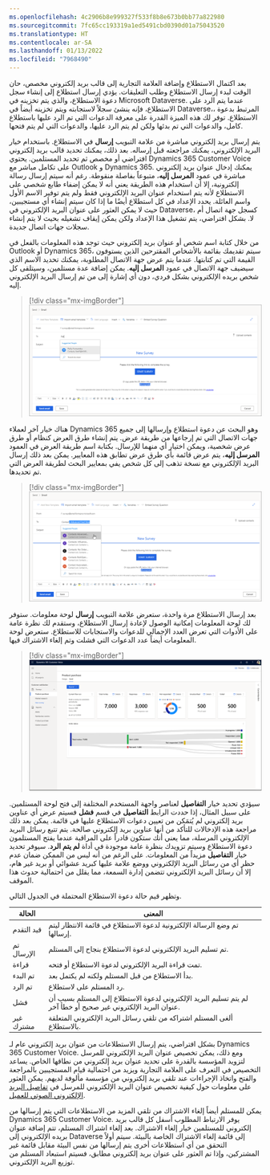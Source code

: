 ```yaml
---
ms.openlocfilehash: 4c2906b8e999327f533f8b8e673b0bb77a822980
ms.sourcegitcommit: 7fc65cc193319a1ed5491cbd0390d01a75043520
ms.translationtype: HT
ms.contentlocale: ar-SA
ms.lasthandoff: 01/13/2022
ms.locfileid: "7968490"
---
```

بعد اكتمال الاستطلاع وإضافة العلامة التجارية إلى قالب بريد إلكتروني مخصص، حان الوقت لبدء إرسال الاستطلاع وطلب التعليقات. يؤدي إرسال استطلاع إلى إنشاء سجل دعوة الاستطلاع، والذي يتم تخزينه في Microsoft Dataverse. عندما يتم الرد على الاستطلاع، فإنه ينشئ سجلاً لاستجابته ويتم تخزينه أيضاً في Dataverse،، المرتبط بدعوة الاستطلاع. توفر لك هذه الميزة القدرة على معرفة الدعوات التي تم الرد عليها باستطلاع كامل، والدعوات التي تم بدئها ولكن لم يتم الرد عليها، والدعوات التي لم يتم فتحها.

يتم إرسال بريد إلكتروني مباشرة من علامة التبويب **إرسال** في الاستطلاع. باستخدام خيار البريد الإلكتروني، يمكنك مراجعته قبل إرساله. بعد ذلك، يمكنك تحديد قالب بريد إلكتروني افتراضي أو مخصص ثم تحديد المستلمين. يحتوي Dynamics 365 Customer Voice على تكامل مباشر مع Outlook و Dynamics 365. يمكنك إدخال عنوان بريد إلكتروني مباشرة في عمود **المرسل إليه**، متبوعاً بفاصلة منقوطة. رغم أنه سيتم إرسال رسالة إلكترونية، إلا أن استخدام هذه الطريقة يعني أنه لا يمكن إضفاء طابع شخصي على الاستطلاع لأنه يتم استخدام عنوان البريد الإلكتروني فقط ولم يتم توفير الاسم الأول واسم العائلة. يحدد الإعداد في كل استطلاع أيضًا ما إذا كان سيتم إنشاء أي مستجيبين، حيث لا يمكن العثور على عنوان البريد الإلكتروني في Dataverse، كسجل جهة اتصال أم لا. بشكل افتراضي، يتم تشغيل هذا الإعداد ولكن يمكن إيقاف تشغيله بحيث لا يتم إنشاء سجلات جهات اتصال جديدة.

من خلال كتابة اسم شخص أو عنوان بريد إلكتروني حيث توجد هذه المعلومات بالفعل في Outlook أو Dynamics 365، سيتم تقديمك بقائمة بالأشخاص المقترحين الذين يستوفون القيمة التي تم كتابتها. عندما يتم عرض جهة الاتصال المطلوبة، يمكنك تحديد الاسم الذي سيضيف جهة الاتصال في عمود **المرسل إليه**. يمكن إضافة عدة مستلمين، وسيتلقى كل شخص بريده الإلكتروني بشكل فردي، دون أي إشارة إلى من تم إرسال البريد الإلكتروني إليه.

> [!div class="mx-imgBorder"]
> [![إرسال> تظهر صفحة البريد الإلكتروني الأشخاص المقترحين حيث يتم كتابة الاسم في المربع "المرسل إليه".](../media/unit-2-1-ss.png)](../media/unit-2-1-ss.png#lightbox)

هناك خيار آخر لعملاء Dynamics 365 وهو البحث عن دعوة استطلاع وإرسالها إلى جميع جهات الاتصال التي تم إرجاعها من طريقة عرض. يتم إنشاء طرق العرض كنظام أو طرق عرض شخصية، ويمكن اختيار أي منهما للإرسال. بكتابة اسم طريقة العرض في العمود **المرسل إليه**، يتم عرض قائمة بأي طرق عرض تطابق هذه المعايير. يمكن بعد ذلك إرسال البريد الإلكتروني مع نسخة تذهب إلى كل شخص يفي بمعايير البحث لطريقة العرض التي تم تحديدها.

> [!div class="mx-imgBorder"]
> [![تحديد جهات الاتصال عن طريق عرض قائمة جهات الاتصال من البحث المتقدم يرسل دعوة الاستطلاع إلى جميع جهات الاتصال.](../media/unit-2-2-ss.png)](../media/unit-2-2-ss.png#lightbox)

بعد إرسال الاستطلاع مرة واحدة، ستعرض علامة التبويب **إرسال** لوحة معلومات. ستوفر لك لوحة المعلومات إمكانية الوصول لإعادة إرسال الاستطلاع، وستقدم لك نظرة عامة على الأدوات التي تعرض العدد الإجمالي للدعوات والاستجابات للاستطلاع. ستعرض لوحة المعلومات أيضاً عدد الدعوات التي فشلت وتم إلغاء الاشتراك فيها.

> [!div class="mx-imgBorder"]
> [![تعرض لوحة معلومات استطلاع شراء المنتج في علامة التبويب إرسال حالة الدعوة وتشغيل التدفق الحالي والاستجابات والمزيد.](../media/unit-2-3-ss.png)](../media/unit-2-3-ss.png#lightbox)

سيؤدي تحديد خيار **التفاصيل** لعناصر واجهة المستخدم المختلفة إلى فتح لوحة المستلمين. على سبيل المثال، إذا حددت الرابط **التفاصيل** في قسم **فشل** فسيتم عرض أي عناوين بريد إلكتروني لم يُتمَكن من تعيين دعوات الاستطلاع عليها في قائمة. يمكن بعد ذلك مراجعة هذه الإدخالات للتأكد من أنها عناوين بريد إلكتروني صالحة. يتم تتبع رسائل البريد الإلكتروني المرسلة، مما يعني أنك ستكون قادراً على المراقبة عندما يفتح المستلمون دعوة الاستطلاع وسيتم تزويدك بنظرة عامة موجودة في أداة **لم يتم الرد**. سيوفر تحديد خيار **التفاصيل** مزيداً من المعلومات. على الرغم من أنه ليس من الممكن ضمان عدم حظر أي من رسائل البريد الإلكتروني ووضع علامة عليها كبريد عشوائي أو بريد غير هام، إلا أن رسائل البريد الإلكتروني تتضمن إدارة السمعة، مما يقلل من احتمالية حدوث هذا الموقف. 

وتظهر قيم حالة دعوة الاستطلاع المحتملة في الجدول التالي.

|     الحالة          |     المعنى                                                                                                                  |
|---------------------|------------------------------------------------------------------------------------------------------------------------------|
|     قيد التقدم     |     تم وضع الرسالة الإلكترونية لدعوة الاستطلاع في قائمة الانتظار ليتم إرسالها.                                                                      |
|     تم الإرسال            |     تم تسليم البريد الإلكتروني لدعوة الاستطلاع بنجاح إلى المستلم.                                          |
|     قراءة            |     تمت قراءة البريد الإلكتروني لدعوة الاستطلاع أو فتحه.                                                                   |
|     تم البدء         |     بدأ الاستطلاع من قبل المستلم ولكنه لم يكتمل بعد.                                                  |
|     تم الرد       |     رد المستلم على لاستطلاع.                                                                             |
|     فشل          |     لم يتم تسليم البريد الإلكتروني لدعوة الاستطلاع إلى المستلم بسبب أن عنوان البريد الإلكتروني غير صحيح أو خطأ آخر.    |
|     غير مشترك    |     ألغى المستلم اشتراكه من تلقي رسائل البريد الإلكتروني المتعلقة بالاستطلاع.                                               |

بشكل افتراضي، يتم إرسال الاستطلاعات من عنوان بريد إلكتروني عام لـ Dynamics 365 Customer Voice. ومع ذلك، يمكن تخصيص عنوان البريد الإلكتروني للمرسل لتزويد المؤسسة بالقدرة على تحديد عنوان بريد إلكتروني من نطاقها الخاص. يساعد التخصيص في التعرف على العلامة التجارية ويزيد من احتمالية قيام المستجيبين بالمراجعة والفتح واتخاذ الإجراءات عند تلقي بريد إلكتروني من مؤسسة مألوفة لديهم. يمكن العثور على معلومات حول كيفية تخصيص عنوان البريد الإلكتروني للمرسل في [تفاصيل البريد الإلكتروني الصوتي للعميل](https://aka.ms/CustomerVoiceCustomEmail).

يمكن للمستلم أيضاً إلغاء الاشتراك من تلقي المزيد من الاستطلاعات التي يتم إرسالها من Dynamics 365 Customer Voice. يوفر الارتباط المطلوب أسفل كل قالب بريد إلكتروني للمستلمين خيار إلغاء الاشتراك. بعد إلغاء اشتراك المستلم، تتم إضافة عنوان بريده الإلكتروني إلى Dataverse إلى قائمة إلغاء الاشتراك الخاصة بالبيئة. سيتم أولاً التحقق من أي استطلاعات أخرى يتم إرسالها من نفس البيئة مقابل قائمة غير المشتركين، وإذا تم العثور على عنوان بريد إلكتروني مطابق، فسيتم استبعاد المستلم من توزيع البريد الإلكتروني. 
